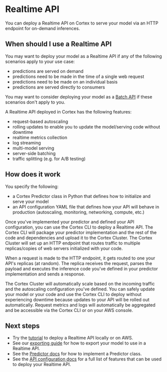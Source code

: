 # Realtime API

You can deploy a Realtime API on Cortex to serve your model via an HTTP endpoint for on-demand inferences.

## When should I use a Realtime API

You may want to deploy your model as a Realtime API if any of the following scenarios apply to your use case:

* predictions are served on demand
* predictions need to be made in the time of a single web request
* predictions need to be made on an individual basis
* predictions are served directly to consumers

You may want to consider deploying your model as a [Batch API](../batch-api/) if these scenarios don't apply to you.

A Realtime API deployed in Cortex has the following features:

* request-based autoscaling
* rolling updates to enable you to update the model/serving code without downtime
* realtime metrics collection
* log streaming
* multi-model serving
* server-side batching
* traffic splitting \(e.g. for A/B testing\)

## How does it work

You specify the following:

* a Cortex Predictor class in Python that defines how to initialize and serve your model
* an API configuration YAML file that defines how your API will behave in production \(autoscaling, monitoring, networking, compute, etc.\)

Once you've implemented your predictor and defined your API configuration, you can use the Cortex CLI to deploy a Realtime API. The Cortex CLI will package your predictor implementation and the rest of the code and dependencies and upload it to the Cortex Cluster. The Cortex Cluster will set up an HTTP endpoint that routes traffic to multiple replicas/copies of web servers initialized with your code.

When a request is made to the HTTP endpoint, it gets routed to one your API's replicas \(at random\). The replica receives the request, parses the payload and executes the inference code you've defined in your predictor implementation and sends a response.

The Cortex Cluster will automatically scale based on the incoming traffic and the autoscaling configuration you've defined. You can safely update your model or your code and use the Cortex CLI to deploy without experiencing downtime because updates to your API will be rolled out automatically. Request metrics and logs will automatically be aggregated and be accessible via the Cortex CLI or on your AWS console.

## Next steps

* Try the [tutorial](text-generator.md) to deploy a Realtime API locally or on AWS.
* See our [exporting guide](../../guides/exporting.md) for how to export your model to use in a Realtime API.
* See the [Predictor docs](predictors.md) for how to implement a Predictor class.
* See the [API configuration docs](api-configuration.md) for a full list of features that can be used to deploy your Realtime API.

